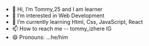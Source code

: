 - 👋 Hi, I’m Tommy,25 and I am learner
- 👀 I’m interested in  Web Development
- 🌱 I’m currently learning Html, Css, JavaScript, React
- 📫 How to reach me -- tommy_izhere IG
- 😄 Pronouns: ...he/him

<!---
mkzaw25101999/mkzaw25101999 is a ✨ special ✨ repository because its `README.md` (this file) appears on your GitHub profile.
You can click the Preview link to take a look at your changes.
--->
